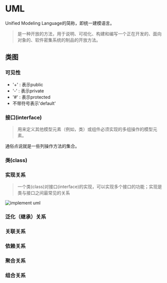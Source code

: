 # UML

Unified Modeling Language的简称，即统一建模语言。

> 是一种开放的方法，用于说明、可视化、构建和编写一个正在开发的、面向对象的、软件密集系统的制品的开放方法。


## 类图

### 可见性


- '+' : 表示public
- '-' : 表示private
- '#' : 表示protected
- 不带符号表示'default'


### 接口(interface)

> 用来定义其他模型元素（例如，类）或组件必须实现的多组操作的模型元素。

通俗点说就是一些列操作方法的集合。


### 类(class)




### 实现关系


> 一个类(class)对接口(interface)的实现，可以实现多个接口的功能；实现是类与接口之间最常见的关系

<img src="" alt="implement uml" />


### 泛化（继承）关系


### 关联关系


### 依赖关系


### 聚合关系


### 组合关系


